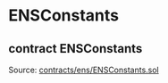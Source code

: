 # ENSConstants

## contract ENSConstants

Source: [contracts/ens/ENSConstants.sol](https://github.com/aragon/aragonOS/blob/v4.4.0/contracts/ens/ENSConstants.sol)
